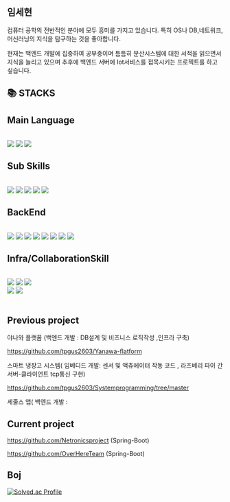 임세현
--
컴퓨터 공학의 전반적인 분야에 모두 흥미를 가지고 있습니다. 특히 OS나 DB,네트워크,머신러닝의 지식을 탐구하는 것을 좋아합니다. 

현재는 백엔드 개발에 집중하여 공부중이며 틈틈히 분산시스템에 대한 서적을 읽으면서 지식을 늘리고 있으며 추후에 백엔드 서버에 Iot서비스를 접목시키는 프로젝트를 하고 싶습니다.



📚 STACKS
--
  Main Language
  --
  <br>
  <img src="https://img.shields.io/badge/java-007396?style=for-the-badge&logo=java&logoColor=white"> 
  <img src="https://img.shields.io/badge/c++-00599C?style=for-the-badge&logo=c%2B%2B&logoColor=white">
  <img src="https://img.shields.io/badge/C-3776AB?style=for-the-badge&logo=python&logoColor=white"> 
   </br>

Sub Skills
--
  <br>
  <img src="https://img.shields.io/badge/python-3776AB?style=for-the-badge&logo=python&logoColor=white"> 
  <img src="https://img.shields.io/badge/html5-E34F26?style=for-the-badge&logo=html5&logoColor=white"> 
  <img src="https://img.shields.io/badge/css-1572B6?style=for-the-badge&logo=css3&logoColor=white"> 
  <img src="https://img.shields.io/badge/javascript-F7DF1E?style=for-the-badge&logo=javascript&logoColor=black"> 
  <img src="https://img.shields.io/badge/react.js-F7DF1E?style=for-the-badge&logo=javascript&logoColor=black"> 
  </br>

BackEnd
--
<br>
  <img src="https://img.shields.io/badge/Spring-6DB33F?style=for-the-badge&logo=Spring&logoColor=green">
  <img src="https://img.shields.io/badge/Spring Boot-6DB33F?style=for-the-badge&logo=Spring Boot&logoColor=yellow">
  <img src="https://img.shields.io/badge/jpa-6DB33F?style=for-the-badge&logo=spring&logoColor=white">
  <img src="https://img.shields.io/badge/springdatajpa-6DB33F?style=for-the-badge&logo=spring&logoColor=white">
  <img src="https://img.shields.io/badge/node.js-339933?style=for-the-badge&logo=Node.js&logoColor=white">
  <img src="https://img.shields.io/badge/express-000000?style=for-the-badge&logo=express&logoColor=white">
  <img src="https://img.shields.io/badge/mysql-4479A1?style=for-the-badge&logo=mysql&logoColor=white">  
  <img src="https://img.shields.io/badge/mongoDB-47A248?style=for-the-badge&logo=MongoDB&logoColor=white">
</br>

Infra/CollaborationSkill
--
<br>
  <img src="https://img.shields.io/badge/linux-FCC624?style=for-the-badge&logo=linux&logoColor=black"> 
  <img src="https://img.shields.io/badge/amazonaws-232F3E?style=for-the-badge&logo=amazonaws&logoColor=white"> 
  <img src="https://img.shields.io/badge/docker-색상?style=for-the-badge&logo=docker&logoColor=white">
  <br>
  <img src="https://img.shields.io/badge/github-181717?style=for-the-badge&logo=github&logoColor=white">
  <img src="https://img.shields.io/badge/git-F05032?style=for-the-badge&logo=git&logoColor=white">
</br>

<br>

Previous project
--
야나와 플랫폼 (백엔드 개발 : DB설계 및 비즈니스 로직작성 ,인프라 구축)

https://github.com/tpgus2603/Yanawa-flatform

스마트 냉장고 시스템( 임베디드 개발: 센서 및 액츄에이터 작동 코드 , 라즈베리 파이 간 서버-클라이언트 tcp통신 구현) 

https://github.com/tpgus2603/Systemprogramming/tree/master

세줄스 앱( 백엔드 개발 : 



Current project
--

https://github.com/Netronicsproject  (Spring-Boot)
  
https://github.com/OverHereTeam (Spring-Boot)
  
Boj
-
[![Solved.ac Profile](http://mazassumnida.wtf/api/v2/generate_badge?boj=tpgus2603)](https://solved.ac/tpgus2603/)  

